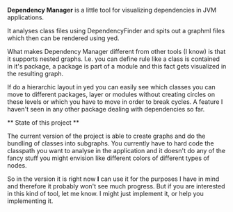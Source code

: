 **Dependency Manager** is a little tool for visualizing dependencies in JVM applications.

It analyses class files using DependencyFinder and spits out a graphml files which then can be rendered using yed.

What makes Dependency Manager different from other tools (I know) is that it supports nested graphs. I.e. you can define rule like a class is contained in it's package, 
a package is part of a module and this fact gets visualized in the resulting graph. 

If do a hierarchic layout in yed you can easily see which classes you can move to different packages, layer or modules without creating circles on these levels or which you have to move in order to break cycles. A feature I haven't seen in any other package dealing with dependencies so far.

** State of this project **

The current version of the project is able to create graphs and do the bundling of classes into subgraphs. You currently have to hard code the classpath you want to analyse in the application and it doesn't do any of the fancy stuff you might envision like different colors of different types of nodes. 

So in the version it is right now **I** can use it for the purposes I have in mind and therefore it probably won't see much progress. But if you are interested in this kind of tool, let me know. I might just implement it, or help you implementing it.   